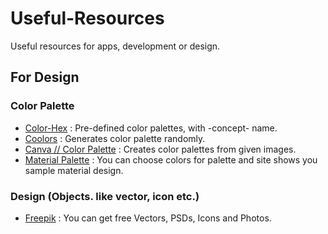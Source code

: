 # Useful-Resources
Useful resources for apps, development or design.


## For Design
### Color Palette
* [Color-Hex](http://www.color-hex.com/color-palettes/) : Pre-defined color palettes, with -concept- name.
* [Coolors](https://coolors.co) : Generates color palette randomly.
* [Canva // Color Palette](https://www.canva.com/color-palette/) : Creates color palettes from given images.
* [Material Palette](https://www.materialpalette.com/) : You can choose colors for palette and site shows you sample material design.

### Design (Objects. like vector, icon etc.)
* [Freepik](http://www.freepik.com/) : You can get free Vectors, PSDs, Icons and Photos.
